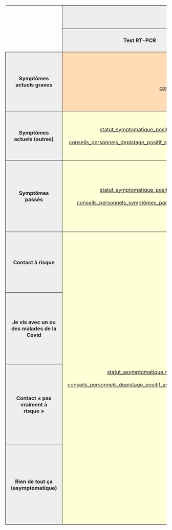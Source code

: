<table cellspacing="0" border="0">
    <thead>
        <tr>
            <th rowspan="3" height="94"></th>
            <th style="border: 1px solid black; padding: 1rem;" colspan="2" valign="middle" bgcolor="#EEEEEE" align="center">Test positif<br>de moins de 30 jours</th>
            <th style="border: 1px solid black; padding: 1rem;" colspan="2" valign="middle" bgcolor="#EEEEEE" align="center">Test négatif<br>de moins de 7 jours</th>
            <th style="border: 1px solid black; padding: 1rem;" rowspan="2" valign="middle" bgcolor="#EEEEEE" align="center">En attente</th>
            <th style="border: 1px solid black; padding: 1rem;" rowspan="2" valign="middle" bgcolor="#EEEEEE" align="center">Pas testé<br>(ou test trop ancien)</th>
        </tr>
        <tr>
            <th style="border: 1px solid black; padding: 1rem;" valign="middle" bgcolor="#EEEEEE" align="center">Test RT-PCR</th>
            <th style="border: 1px solid black; padding: 1rem;" valign="middle" bgcolor="#EEEEEE" align="center">Test antigénique ou autotest</th>
            <th style="border: 1px solid black; padding: 1rem;" valign="middle" bgcolor="#EEEEEE" align="center">Test antigénique<br>(personne fragile)</th>
            <th style="border: 1px solid black; padding: 1rem;" valign="middle" bgcolor="#EEEEEE" align="center">Autres cas</th>
        </tr>
    </thead>
    <tbody>
        <tr>
            <td style="border: 1px solid black; padding: 1rem;" valign="middle" height="185" bgcolor="#EEEEEE" align="center"><b>Symptômes actuels graves</b></td>
            <td style="border: 1px solid black; padding: 1rem;" colspan="2" valign="middle" bgcolor="#FFDBB6" align="center">
                <a href="../contenus/statuts/statut_positif_symptomatique_urgent.md">
                    statut_positif_symptomatique_urgent.md
                </a>
                <br><br>
                <a href="../contenus/conseils/conseils_personnels_symptômes_actuels_positif_critique.md">
                    conseils_personnels_symptômes_actuels_positif_critique.md
                </a>
            </td>
            <td style="border: 1px solid black; padding: 1rem;" colspan="4" valign="middle" bgcolor="#FFDBB6" align="center">
                <a href="../contenus/statuts/statut_symptomatique_urgent.md">
                    statut_symptomatique_urgent.md
                </a>
                <br><br>
                <a href="../contenus/conseils/conseils_personnels_symptômes_actuels_sans_depistage_critique.md">
                    conseils_personnels_symptômes_actuels_sans_depistage_critique.md
                </a>
            </td>
        </tr>
        <tr>
            <td style="border: 1px solid black; padding: 1rem;" valign="middle" height="154" bgcolor="#EEEEEE" align="center"><b>Symptômes actuels (autres)</b></td>
            <td style="border: 1px solid black; padding: 1rem;" valign="middle" bgcolor="#FFFFD7" align="center">
                <a href="../contenus/statuts/statut_symptomatique_positif.md">
                    statut_symptomatique_positif.md
                </a>
                <br><br>
                <a href="../contenus/conseils/conseils_personnels_depistage_positif_symptomatique.md">
                    conseils_personnels_depistage_positif_symptomatique.md
                </a>
            </td>
            <td style="border: 1px solid black; padding: 1rem;" valign="middle" bgcolor="#FFFFD7" align="center">
                <a href="../contenus/statuts/statut_symptomatique_antigenique_positif.md">
                    statut_symptomatique_antigenique_positif.md
                </a>
                <br><br>
                <a href="../contenus/conseils/conseils_personnels_depistage_positif_antigenique_symptomatique.md">
                    conseils_personnels_depistage_positif_antigenique_symptomatique.md
                </a>
            </td>
            <td style="border: 1px solid black; padding: 1rem;" rowspan="2" valign="middle" bgcolor="#FFFFD7" align="center">
                <a href="../contenus/statuts/statut_antigenique_negatif_fragile.md">
                    statut_antigenique_negatif_fragile.md
                </a>
                <br><br>
                <a href="../contenus/conseils/conseils_personnels_antigenique_negatif_fragile.md">
                    conseils_personnels_antigenique_negatif_fragile.md
                </a>
            </td>
            <td style="border: 1px solid black; padding: 1rem;" valign="middle" bgcolor="#DDE8CB" align="center">
                <a href="../contenus/statuts/statut_symptomatique_négatif.md">
                    statut_symptomatique_négatif.md
                </a>
                <br><br>
                -</td>
            <td style="border: 1px solid black; padding: 1rem;" valign="middle" bgcolor="#FFFFD7" align="center">
                <a href="../contenus/statuts/statut_symptomatique_en_attente.md">
                    statut_symptomatique_en_attente.md
                </a>
                <br><br>
                <a href="../contenus/conseils/conseils_personnels_symptômes_actuels_en_attente.md">
                    conseils_personnels_symptômes_actuels_en_attente.md
                </a>
            </td>
            <td style="border: 1px solid black; padding: 1rem;" valign="middle" bgcolor="#FFFFD7" align="center">
                <a href="../contenus/statuts/statut_symptomatique_sans_test.md">
                    statut_symptomatique_sans_test.md
                </a>
                <br><br>
                <a href="../contenus/conseils/conseils_personnels_symptômes_actuels_sans_depistage.md">
                    conseils_personnels_symptômes_actuels_sans_depistage.md
                </a>
            </td>
        </tr>
        <tr>
            <td style="border: 1px solid black; padding: 1rem;" valign="middle" height="224" bgcolor="#EEEEEE" align="center"><b>Symptômes passés</b></td>
            <td style="border: 1px solid black; padding: 1rem;" valign="middle" bgcolor="#FFFFD7" align="center">
                <a href="../contenus/statuts/statut_symptomatique_positif.md">
                    statut_symptomatique_positif.md
                </a>
                <br><br>
                <a href="../contenus/conseils/conseils_personnels_symptômes_passés_positif.md">
                    conseils_personnels_symptômes_passés_positif.md
                </a>
            </td>
            <td style="border: 1px solid black; padding: 1rem;" valign="middle" bgcolor="#FFFFD7" align="center">
                <a href="../contenus/statuts/statut_symptomatique_antigenique_positif.md">
                    statut_symptomatique_antigenique_positif.md
                </a>
                <br><br>
                <a href="../contenus/conseils/conseils_personnels_symptômes_passés_positif_antigenique.md">
                    conseils_personnels_symptômes_passés_positif_antigenique.md
                </a>
            </td>
            <td style="border: 1px solid black; padding: 1rem;" valign="middle" bgcolor="#DDE8CB" align="center">
                <a href="../contenus/statuts/statut_personne_fragile.md">
                    statut_personne_fragile.md
                </a>
                <br>
                <a href="../contenus/statuts/statut_peu_de_risques.md">
                    statut_peu_de_risques.md
                </a>
                <br><br><a href="../contenus/conseils/conseils_personnels_peu_de_risques.md">
                    conseils_personnels_peu_de_risques.md
                </a>
            </td>
            <td style="border: 1px solid black; padding: 1rem;" valign="middle" bgcolor="#FFFFD7" align="center">
                <a href="../contenus/statuts/statut_symptomatique_en_attente.md">
                    statut_symptomatique_en_attente.md
                </a>
                <br><br>
                <a href="../contenus/conseils/conseils_personnels_symptômes_passés_en_attente.md">
                    conseils_personnels_symptômes_passés_en_attente.md
                </a>
            </td>
            <td style="border: 1px solid black; padding: 1rem;" valign="middle" bgcolor="#FFFFD7" align="center">
                <a href="../contenus/statuts/statut_symptomatique_sans_test.md">
                    statut_symptomatique_sans_test.md
                </a>
                <br><br>
                <a href="../contenus/conseils/conseils_personnels_symptômes_passés_sans_depistage.md">
                    conseils_personnels_symptômes_passés_sans_depistage.md
                </a>
            </td>
        </tr>
        <tr>
            <td style="border: 1px solid black; padding: 1rem;" valign="middle" height="190" bgcolor="#EEEEEE" align="center"><b>Contact à risque</b></td>
            <td style="border: 1px solid black; padding: 1rem;" rowspan="4" valign="middle" bgcolor="#FFFFD7" align="center">
                <a href="../contenus/statuts/statut_asymptomatique.md">
                    statut_asymptomatique.md
                </a>
                <br><br>
                <a href="../contenus/conseils/conseils_personnels_depistage_positif_asymptomatique.md">
                    conseils_personnels_depistage_positif_asymptomatique.md
                </a>
            </td>
            <td style="border: 1px solid black; padding: 1rem;" rowspan="4" valign="middle" bgcolor="#FFFFD7" align="center">
                <a href="../contenus/statuts/statut_asymptomatique_positif_antigenique.md">
                    statut_asymptomatique_positif_antigenique.md
                </a>
                <br><br>
                <a href="../contenus/conseils/conseils_personnels_depistage_positif_antigenique_asymptomatique.md">
                    conseils_personnels_depistage_positif_antigenique_asymptomatique.md
                </a>
            </td>
            <td style="border: 1px solid black; padding: 1rem;" colspan="3" valign="middle" bgcolor="#FFFFD7" align="center">
                <a href="../contenus/statuts/statut_contact_a_risque_avec_test.md">
                    statut_contact_a_risque_avec_test.md
                </a>
                <br><br>
                <a href="../contenus/conseils/conseils_personnels_contact_à_risque_avec_test.md">
                    conseils_personnels_contact_à_risque_avec_test.md
                </a>
            </td>
            <td style="border: 1px solid black; padding: 1rem;" valign="middle" bgcolor="#FFFFD7" align="center">
                <a href="../contenus/statuts/statut_contact_a_risque_sans_test.md">
                    statut_contact_a_risque_sans_test.md
                </a>
                <br><br>
                <a href="../contenus/conseils/conseils_personnels_contact_à_risque_sans_test.md">
                    conseils_personnels_contact_à_risque_sans_test.md
                </a>
            </td>
        </tr>
        <tr>
            <td style="border: 1px solid black; padding: 1rem;" valign="middle" height="224" bgcolor="#EEEEEE" align="center"><b>Je vis avec un ou des malades de la Covid</b></td>
            <td style="border: 1px solid black; padding: 1rem;" colspan="3" valign="middle" bgcolor="#FFFFD7" align="center">
                <a href="../contenus/statuts/statut_contact_a_risque_meme_lieu_de_vie.md">
                    statut_contact_a_risque_meme_lieu_de_vie.md
                </a>
                <br><br>
                <a href="../contenus/conseils/conseils_personnels_contact_à_risque_meme_lieu_de_vie.md">
                    conseils_personnels_contact_à_risque_meme_lieu_de_vie.md
                </a>
            </td>
            <td style="border: 1px solid black; padding: 1rem;" valign="middle" bgcolor="#FFFFD7" align="center">
                <a href="../contenus/statuts/statut_contact_a_risque_meme_lieu_de_vie_sans_depistage.md">
                    statut_contact_a_risque_meme_lieu_de_vie_sans_depistage.md
                </a>
                <br><br>
                <a href="../contenus/conseils/conseils_personnels_contact_à_risque_meme_lieu_de_vie_sans_depistage.md">
                    conseils_personnels_contact_à_risque_meme_lieu_de_vie_sans_depistage.md
                </a>
            </td>
        </tr>
        <tr>
            <td style="border: 1px solid black; padding: 1rem;" valign="middle" height="253" bgcolor="#EEEEEE" align="center"><b>Contact «&nbsp;pas vraiment à risque&nbsp;»</b></td>
            <td style="border: 1px solid black; padding: 1rem;" colspan="2" valign="middle" bgcolor="#DDE8CB" align="center">
                <a href="../contenus/statuts/statut_personne_fragile.md">
                    statut_personne_fragile.md
                </a>
                <br>
                <a href="../contenus/statuts/statut_peu_de_risques.md">
                    statut_peu_de_risques.md
                </a>
                <br><br>
                <a href="../contenus/conseils/conseils_personnels_contact_à_risque_autre.md">
                    conseils_personnels_contact_à_risque_autre.md
                </a>
            </td>
            <td style="border: 1px solid black; padding: 1rem;" valign="middle" bgcolor="#DDE8CB" align="center">
                <a href="../contenus/statuts/statut_en_attente.md">
                    statut_en_attente.md
                </a>
                <br><br>
                <a href="../contenus/conseils/conseils_personnels_contact_à_risque_autre.md">
                    conseils_personnels_contact_à_risque_autre.md
                </a>
            </td>
            <td style="border: 1px solid black; padding: 1rem;" valign="middle" bgcolor="#DDE8CB" align="center">
                <a href="../contenus/statuts/statut_personne_fragile.md">
                    statut_personne_fragile.md
                </a>
                <br>
                <a href="../contenus/statuts/statut_peu_de_risques.md">
                    statut_peu_de_risques.md
                </a>
                <br><br>
                <a href="../contenus/conseils/conseils_personnels_contact_à_risque_autre.md">
                    conseils_personnels_contact_à_risque_autre.md
                </a>
            </td>
        </tr>
        <tr>
            <td style="border: 1px solid black; padding: 1rem;" valign="middle" height="249" bgcolor="#EEEEEE" align="center"><b>Rien de tout ça (asymptomatique)</b></td>
            <td style="border: 1px solid black; padding: 1rem;" colspan="2" valign="middle" bgcolor="#DDE8CB" align="center">
                <a href="../contenus/statuts/statut_personne_fragile.md">
                    statut_personne_fragile.md
                </a>
                <br>
                <a href="../contenus/statuts/statut_peu_de_risques.md">
                    statut_peu_de_risques.md
                </a>
                <br><br><a href="../contenus/conseils/conseils_personnels_peu_de_risques.md">
                    conseils_personnels_peu_de_risques.md
                </a>
            </td>
            <td style="border: 1px solid black; padding: 1rem;" valign="middle" bgcolor="#DDE8CB" align="center">
                <a href="../contenus/statuts/statut_en_attente.md">
                    statut_en_attente.md
                </a>
                <br><br>-</td>
            <td style="border: 1px solid black; padding: 1rem;" valign="middle" bgcolor="#DDE8CB" align="center">
                <a href="../contenus/statuts/statut_personne_fragile.md">
                    statut_personne_fragile.md
                </a>
                <br>
                <a href="../contenus/statuts/statut_peu_de_risques.md">
                    statut_peu_de_risques.md
                </a>
                <br><br><a href="../contenus/conseils/conseils_personnels_peu_de_risques.md">
                    conseils_personnels_peu_de_risques.md
                </a>
            </td>
        </tr>
    </tbody>
</table>
